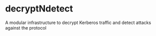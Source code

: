 # decryptNdetect
A modular infrastructure to decrypt Kerberos traffic and detect attacks against the protocol 
